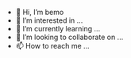 - 👋 Hi, I’m bemo
- 👀 I’m interested in ...
- 🌱 I’m currently learning ...
- 💞️ I’m looking to collaborate on ...
- 📫 How to reach me ...

<!---
Khoullou/Khoullou is a ✨ special ✨ repository because its `README.md` (this file) appears on your GitHub profile.
You can click the Preview link to take a look at your changes.
--->
